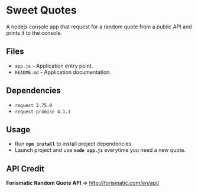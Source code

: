 # Sweet Quotes
A nodejs console app that request for a random quote from a public API and prints it to the console.

## Files
* `app.js` - Application entry point.
* `README.md` - Application documentation.

## Dependencies
* `request 2.75.0`
* `request-promise 4.1.1`

## Usage 
* Run **`npm install`** to install project dependencies
* Launch project and use **`node app.js`** everytime you need a new quote.

## API Credit
**Forismatic Random Quote API** => http://forismatic.com/en/api/